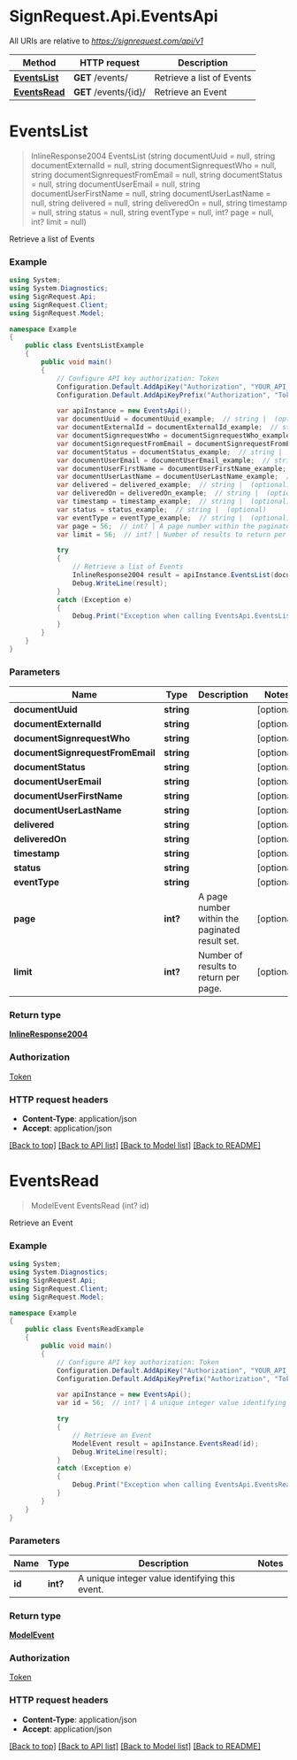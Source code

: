 # SignRequest.Api.EventsApi

All URIs are relative to *https://signrequest.com/api/v1*

Method | HTTP request | Description
------------- | ------------- | -------------
[**EventsList**](EventsApi.md#eventslist) | **GET** /events/ | Retrieve a list of Events
[**EventsRead**](EventsApi.md#eventsread) | **GET** /events/{id}/ | Retrieve an Event


<a name="eventslist"></a>
# **EventsList**
> InlineResponse2004 EventsList (string documentUuid = null, string documentExternalId = null, string documentSignrequestWho = null, string documentSignrequestFromEmail = null, string documentStatus = null, string documentUserEmail = null, string documentUserFirstName = null, string documentUserLastName = null, string delivered = null, string deliveredOn = null, string timestamp = null, string status = null, string eventType = null, int? page = null, int? limit = null)

Retrieve a list of Events

### Example
```csharp
using System;
using System.Diagnostics;
using SignRequest.Api;
using SignRequest.Client;
using SignRequest.Model;

namespace Example
{
    public class EventsListExample
    {
        public void main()
        {
            // Configure API key authorization: Token
            Configuration.Default.AddApiKey("Authorization", "YOUR_API_KEY");
            Configuration.Default.AddApiKeyPrefix("Authorization", "Token");

            var apiInstance = new EventsApi();
            var documentUuid = documentUuid_example;  // string |  (optional) 
            var documentExternalId = documentExternalId_example;  // string |  (optional) 
            var documentSignrequestWho = documentSignrequestWho_example;  // string |  (optional) 
            var documentSignrequestFromEmail = documentSignrequestFromEmail_example;  // string |  (optional) 
            var documentStatus = documentStatus_example;  // string |  (optional) 
            var documentUserEmail = documentUserEmail_example;  // string |  (optional) 
            var documentUserFirstName = documentUserFirstName_example;  // string |  (optional) 
            var documentUserLastName = documentUserLastName_example;  // string |  (optional) 
            var delivered = delivered_example;  // string |  (optional) 
            var deliveredOn = deliveredOn_example;  // string |  (optional) 
            var timestamp = timestamp_example;  // string |  (optional) 
            var status = status_example;  // string |  (optional) 
            var eventType = eventType_example;  // string |  (optional) 
            var page = 56;  // int? | A page number within the paginated result set. (optional) 
            var limit = 56;  // int? | Number of results to return per page. (optional) 

            try
            {
                // Retrieve a list of Events
                InlineResponse2004 result = apiInstance.EventsList(documentUuid, documentExternalId, documentSignrequestWho, documentSignrequestFromEmail, documentStatus, documentUserEmail, documentUserFirstName, documentUserLastName, delivered, deliveredOn, timestamp, status, eventType, page, limit);
                Debug.WriteLine(result);
            }
            catch (Exception e)
            {
                Debug.Print("Exception when calling EventsApi.EventsList: " + e.Message );
            }
        }
    }
}
```

### Parameters

Name | Type | Description  | Notes
------------- | ------------- | ------------- | -------------
 **documentUuid** | **string**|  | [optional] 
 **documentExternalId** | **string**|  | [optional] 
 **documentSignrequestWho** | **string**|  | [optional] 
 **documentSignrequestFromEmail** | **string**|  | [optional] 
 **documentStatus** | **string**|  | [optional] 
 **documentUserEmail** | **string**|  | [optional] 
 **documentUserFirstName** | **string**|  | [optional] 
 **documentUserLastName** | **string**|  | [optional] 
 **delivered** | **string**|  | [optional] 
 **deliveredOn** | **string**|  | [optional] 
 **timestamp** | **string**|  | [optional] 
 **status** | **string**|  | [optional] 
 **eventType** | **string**|  | [optional] 
 **page** | **int?**| A page number within the paginated result set. | [optional] 
 **limit** | **int?**| Number of results to return per page. | [optional] 

### Return type

[**InlineResponse2004**](InlineResponse2004.md)

### Authorization

[Token](../README.md#Token)

### HTTP request headers

 - **Content-Type**: application/json
 - **Accept**: application/json

[[Back to top]](#) [[Back to API list]](../README.md#documentation-for-api-endpoints) [[Back to Model list]](../README.md#documentation-for-models) [[Back to README]](../README.md)

<a name="eventsread"></a>
# **EventsRead**
> ModelEvent EventsRead (int? id)

Retrieve an Event

### Example
```csharp
using System;
using System.Diagnostics;
using SignRequest.Api;
using SignRequest.Client;
using SignRequest.Model;

namespace Example
{
    public class EventsReadExample
    {
        public void main()
        {
            // Configure API key authorization: Token
            Configuration.Default.AddApiKey("Authorization", "YOUR_API_KEY");
            Configuration.Default.AddApiKeyPrefix("Authorization", "Token");

            var apiInstance = new EventsApi();
            var id = 56;  // int? | A unique integer value identifying this event.

            try
            {
                // Retrieve an Event
                ModelEvent result = apiInstance.EventsRead(id);
                Debug.WriteLine(result);
            }
            catch (Exception e)
            {
                Debug.Print("Exception when calling EventsApi.EventsRead: " + e.Message );
            }
        }
    }
}
```

### Parameters

Name | Type | Description  | Notes
------------- | ------------- | ------------- | -------------
 **id** | **int?**| A unique integer value identifying this event. | 

### Return type

[**ModelEvent**](ModelEvent.md)

### Authorization

[Token](../README.md#Token)

### HTTP request headers

 - **Content-Type**: application/json
 - **Accept**: application/json

[[Back to top]](#) [[Back to API list]](../README.md#documentation-for-api-endpoints) [[Back to Model list]](../README.md#documentation-for-models) [[Back to README]](../README.md)

